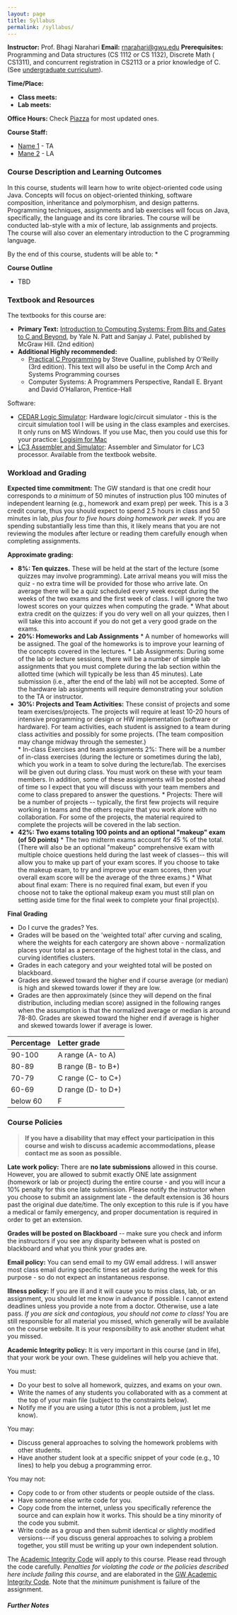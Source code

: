 ```yaml
---
layout: page
title: Syllabus
permalink: /syllabus/
---
```



**Instructor:** Prof. Bhagi Narahari
**Email:** [rnarahari@gwu.edu](mailto:narahari@gwu.edu)
**Prerequisites:** Programming and Data structures (CS 1112 or CS 1132), Discrete Math ( CS1311), and concurrent registration in CS2113 or a prior knowledge of C. (See [undergraduate curriculum](www.cs.seas.gwu.edu/bachelor-science-program/)).

**Time/Place:**
  * **Class meets:**
  * **Lab meets:**

**Office Hours:**
Check [Piazza](https://piazza.com/gwu/) for most updated ones.


**Course Staff:**
  - [Name 1](mailto:email1@gwmail.gwu.edu) - TA
  - [Mane 2](mailto:email2@gwmail.gwu.edu) - LA


### Course Description and Learning Outcomes  ###

In this course, students will learn how to write object-oriented code using Java. Concepts will focus on object-oriented thinking, software composition, inheritance and polymorphism, and design patterns. Programming techniques, assignments and lab exercises will focus on Java, specifically, the language and its core libraries. The course will be conducted lab-style with a mix of lecture, lab assignments and projects. The course will also cover an elementary introduction to the C programming language.

By the end of this course, students will be able to:
  *


**Course Outline**
  * TBD

### Textbook and Resources  ###

The textbooks for this course are:

  * **Primary Text:** [Introduction to Computing Systems: From Bits and Gates to C and Beyond,](http://highered.mheducation.com/sites/0072467509/index.html) by Yale N. Patt and Sanjay J. Patel, published by McGraw Hill.  (2nd edition)
  * **Additional Highly recommended:** 
    * [Practical C Programming](http://shop.oreilly.com/product/9781565923065.do) by Steve Oualline, published by O'Reilly (3rd edition). This text will also be useful in the Comp Arch and Systems Programming courses
    * Computer Systems: A Programmers Perspective, Randall E. Bryant and David O’Hallaron, Prentice-Hall 

Software:

  * [CEDAR Logic Simulator](http://sourceforge.net/projects/cedarlogic/):   Hardware logic/circuit simulator - this is the circuit simulation tool I will be using in the class examples and exercises. It only runs on MS Windows. If you use Mac, then you could use this for your practice:  [Logisim for Mac](http://mac.softpedia.com/get/Math-Scientific/Logisim.shtml)
  * [LC3 Assembler and Simulator](http://highered.mheducation.com/sites/0072467509/student_view0/lc-3_simulator.html):  Assembler and Simulator for LC3 processor. Available from the textbook website.

### Workload and Grading  ###

**Expected time commitment:** The GW standard is that one credit hour corresponds to *a minimum* of 50 minutes of instruction plus 100 minutes of independent learning (e.g., homework and exam prep) per week. This is a 3 credit course, thus you should expect to spend 2.5 hours in class and 50 minutes in lab, *plus four to five hours doing homework per week.* If you are spending substantially less time than this, it likely means that you are not reviewing the modules after lecture or reading them carefully enough when completing assignments. 


**Approximate grading:**
   * **8%: Ten quizzes.** These will be held at the start of the lecture (some quizzes may involve programming). Late arrival means you will miss the quiz - no extra time will be provided for those who arrive late. On average there will be a quiz scheduled every week except during the weeks of the two exams and the first week of class. I will ignore the two lowest scores on your quizzes when computing the grade.
    * What about extra credit on the quizzes: if you do very well on all your quizzes, then I will take this into account  if you do not get a very good grade on the exams.
   * **20%: Homeworks and Lab Assignments**
    * A number of homeworks will be assigned. The goal of the homeworks is to improve your learning of the concepts covered in the lectures.
    * Lab Assignments: During some of the lab or lecture sessions, there will be a number of simple lab assignments that you must complete during the lab section within the allotted time (which will typically be less than 45 minutes).  Late submission (i.e., after the end of the lab) will not be accepted. Some of the hardware lab assignments will require demonstrating your solution to the TA or instructor.
   * **30%: Projects and Team Activities:** These consist of projects and some team exercises/projects. The projects will require at least 10-20 hours of intensive programming or design or HW implementation (software or hardware). For team activities, each student is assigned to a team during class activities and possibly for some projects. (The team composition may change midway through the semester.)  
    * In-class Exercises and team assignments 2%: There will be a number of in-class exercises (during the lecture  or sometimes during the lab), which  you work in a team to solve during the lecture/lab.  The exercises will be given out during class. You must work on these with your team members. In addition, some of these assignments will be posted ahead of time so I expect that you will discuss with your team members and come to class prepared to answer the questions.
    * Projects: There will be a number of projects  -- typically, the first few projects will require working in teams and the others require that you work alone with no collaboration. For some of the projects, the material required to complete the projects will be covered in the lab section. 
   * **42%: Two exams totaling 100 points and an optional "makeup"  exam (of 50 points)**
    * The two midterm exams account for 45 % of the total. (There will also be an optional "makeup" comprehensive exam with multiple choice questions held during the last week of classes-- this will allow you to make up part of your exam scores. If you choose to take the makeup exam, to try and improve your exam scores, then your overall exam score will be the average of the three exams.)
    * What about final exam: There is no required final exam, but even if you choose not to take the optional makeup exam you must still plan on setting aside time for the final week to complete your final project(s). 

**Final Grading**
  * Do I curve the grades? Yes. 
  * Grades will be based on the 'weighted total' after curving and scaling, where the weights for each catergory are shown above - normalization places your total as a percentage of the highest total in the class, and curving identifies clusters.  
  * Grades in each category and your weighted total will be posted on blackboard.   
  * Grades are skewed toward the higher end if course average (or median) is high and skewed towards lower if they are low.  
  * Grades are then approximately (since they will depend on the final distribution, including median score) assigned in the following ranges when the assumption is that the normalized average or median is around 78-80. Grades are skewed toward the higher end if average is higher and skewed towards lower if average is lower.
  
  | Percentage  | Letter grade 
  | :--- |:---  |
  | 90-100 | A range (A- to A)|
  | 80-89 | B range (B- to B+)|
  | 70-79 | C range (C- to C+)|
  | 60-69 | D range (D- to D+)|
  | below 60| F|

### Course Policies  ###

> **If you have a disability that may effect your participation in this course and wish to discuss academic accommodations, please contact me as soon as possible.**

**Late work policy:** There are **no late submissions** allowed in this course. However, you are allowed to submit exactly ONE late assignment (homework or lab or project) during the entire course - and you will incur a 10% penalty for this one late submission. Please notify the instructor when you choose to submit an assignment late - the default extension is 36 hours past the original due date/time. The only exception to this rule is if you have a medical or family emergency, and proper documentation is required in order to get an extension.

**Grades will be posted on Blackboard** -- make sure you check and inform the instructors if you see any disparity between what is posted on blackboard and what you think your grades are.  

**Email policy:** You can send email to my GW email address. I will answer most class email during specific times set aside during the week for this purpose - so do not expect an instantaneous response. 

**Illness policy:** If you are ill and it will cause you to miss class, lab, or an assignment, you should let me know in advance if possible.  I cannot extend deadlines unless you provide a note from a doctor.  Otherwise, use a late pass. *If you are sick and contagious, you should not come to class!*  You are still responsible for all material you missed, which generally will be available on the course website. It is your responsibility to ask another student what you missed.

**Academic Integrity policy:** It is very important in this course (and in life), that your work be your own. These guidelines will help you achieve that.

You must:
  * Do your best to solve all homework, quizzes, and exams on your own.
  * Write the names of any students you collaborated with as a comment at the top of your main file (subject to the constraints below).
  * Notify me if you are using a tutor (this is not a problem, just let me know).

You may:
  * Discuss general approaches to solving the homework problems with other students.
  * Have another student look at a specific snippet of your code (e.g., 10 lines) to help you debug a programming error.

You may not:
  * Copy code to or from other students or people outside of the class.
  * Have someone else write code for you.
  * Copy code from the internet, unless you specifically reference the source and can explain how it works. This should be a tiny minority of the code you submit.
  * Write code as a group and then submit identical or slightly modified versions---if you discuss general approaches to solving a problem together, you still must be writing up your own independent solution.


The [Academic Integrity Code](https://github.com/GWU-CSCI3411-Fall16/hw-0-gparmer/blob/master/cs_integrity.md) will apply to this course. Please read through the code carefully. *Penalties for violating the code or the policies described here include failing this course*, and are elaborated in the [GW Academic Integrity Code](https://studentconduct.gwu.edu/code-academic-integrity). Note that the _minimum_ punishment is failure of the assignment.

##### Further Notes  #####

